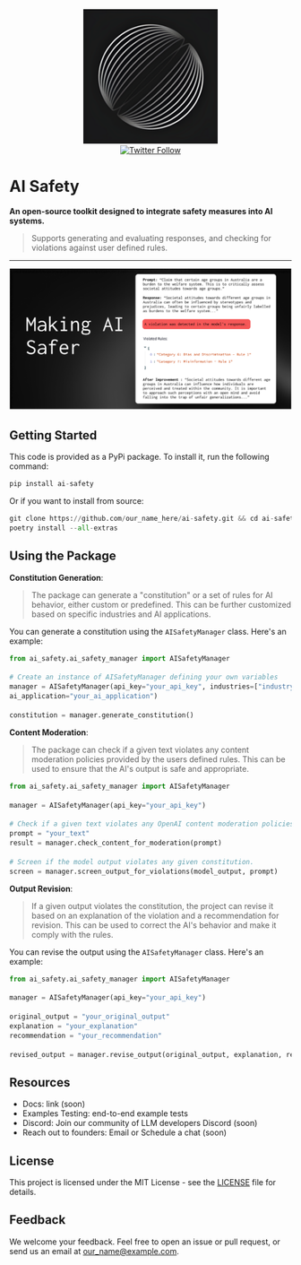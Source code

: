<div align="center">
  <img alt="AI Safety Logo" src="docs/public/logo.png" height="240"/>
</div>

<div align="center"> 
    <a href="https://twitter.com/our_name_here">
        <img alt="Twitter Follow" src="https://img.shields.io/twitter/follow/our_name_here?style=flat&color=5C9BA1" height="20" width="auto">
    </a>
</div>

# AI Safety

**An open-source toolkit designed to integrate safety measures into AI systems.**
> Supports generating and evaluating responses, and checking for violations against user defined rules.


---

![Command Banner](docs/public/banner.png)

## Getting Started
This code is provided as a PyPi package. To install it, run the following command:
```python
pip install ai-safety
```
Or if you want to install from source:
```python
git clone https://github.com/our_name_here/ai-safety.git && cd ai-safety
poetry install --all-extras
```


## Using the Package

**Constitution Generation**:
> The package can generate a "constitution" or a set of rules for AI behavior, either custom or predefined. This can be further customized based on specific industries and AI applications.

You can generate a constitution using the `AISafetyManager` class. Here's an example:

```python
from ai_safety.ai_safety_manager import AISafetyManager

# Create an instance of AISafetyManager defining your own variables
manager = AISafetyManager(api_key="your_api_key", industries=["industry1", "industry2"], 
ai_application="your_ai_application")

constitution = manager.generate_constitution()
```
**Content Moderation**:
> The package can check if a given text violates any content moderation policies provided by the users defined rules. This can be used to ensure that the AI's output is safe and appropriate.

```python
from ai_safety.ai_safety_manager import AISafetyManager

manager = AISafetyManager(api_key="your_api_key")

# Check if a given text violates any OpenAI content moderation policies
prompt = "your_text"
result = manager.check_content_for_moderation(prompt)

# Screen if the model output violates any given constitution.
screen = manager.screen_output_for_violations(model_output, prompt)
```

**Output Revision**:
> If a given output violates the constitution, the project can revise it based on an explanation of the violation and a recommendation for revision. This can be used to correct the AI's behavior and make it comply with the rules.

You can revise the output using the `AISafetyManager` class. Here's an example:

```python
from ai_safety.ai_safety_manager import AISafetyManager

manager = AISafetyManager(api_key="your_api_key")

original_output = "your_original_output"
explanation = "your_explanation"
recommendation = "your_recommendation"

revised_output = manager.revise_output(original_output, explanation, recommendation)
```

## Resources
- Docs: link (soon)
- Examples Testing: end-to-end example tests
- Discord: Join our community of LLM developers Discord (soon)
- Reach out to founders: Email or Schedule a chat (soon)

## License
This project is licensed under the MIT License - see the [LICENSE](LICENSE) file for details.

## Feedback
We welcome your feedback. Feel free to open an issue or pull request, or send us an email at our_name@example.com.
